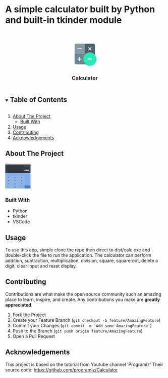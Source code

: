 # A simple calculator built by Python and built-in tkinder module

<!-- PROJECT SHIELDS -->
<!--
*** I'm using markdown "reference style" links for readability.
*** Reference links are enclosed in brackets [ ] instead of parentheses ( ).
*** See the bottom of this document for the declaration of the reference variables
*** for contributors-url, forks-url, etc. This is an optional, concise syntax you may use.
*** https://www.markdownguide.org/basic-syntax/#reference-style-links
-->

<!-- PROJECT LOGO -->
<br />
<p align="center">
  <a href="https://github.com/sara-ngo/calculator_python">
    <img src="img/image.jpg" alt="Logo" width="80" height="80">
  </a>

  <h3 align="center">Calculator</h3>

<!-- TABLE OF CONTENTS -->
<details open="open">
  <summary><h2 style="display: inline-block">Table of Contents</h2></summary>
  <ol>
    <li>
      <a href="#about-the-project">About The Project</a>
      <ul>
        <li><a href="#built-with">Built With</a></li>
      </ul>
    </li>
    <li><a href="#usage">Usage</a></li>
    <li><a href="#contributing">Contributing</a></li>
    <li><a href="#acknowledgements">Acknowledgements</a></li>
  </ol>
</details>



<!-- ABOUT THE PROJECT -->
## About The Project

<img src="img/Capture1.PNG" alt="Logo" width="80" height="80">

### Built With

* Python
* tkinder
* VSCode



<!-- USAGE EXAMPLES -->
## Usage

To use this app, simple clone the repo then direct to dist/calc.exe and double-click the file to run the application.
The calculator can perform addition, subtraction, multiplication, division, square, squareroot, delete a digit, clear input and reset display.



<!-- CONTRIBUTING -->
## Contributing

Contributions are what make the open source community such an amazing place to learn, inspire, and create. Any contributions you make are **greatly appreciated**.

1. Fork the Project
2. Create your Feature Branch (`git checkout -b feature/AmazingFeature`)
3. Commit your Changes (`git commit -m 'Add some AmazingFeature'`)
4. Push to the Branch (`git push origin feature/AmazingFeature`)
5. Open a Pull Request




<!-- ACKNOWLEDGEMENTS -->
## Acknowledgements

This project is based on the tutorial from Youtube channel 'Programiz'
Their source code: https://github.com/programiz/Calculator


 

